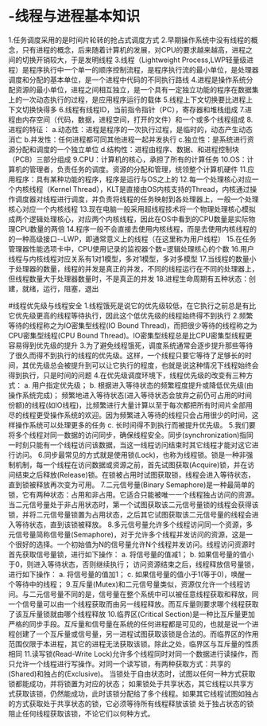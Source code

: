 # -线程与进程基本知识

1.任务调度采用的是时间片轮转的抢占式调度方式
2.早期操作系统中没有线程的概念，只有进程的概念，后来随着计算机的发展，对CPU的要求越来越高，进程之间的切换开销较大，于是发明线程
3.线程（Lightweight Process,LWP轻量级进程）是程序执行中一个单一的顺序控制流程，是程序执行流的最小单位，是处理器调度和分配的基本单位，是一个进程中代码的不同执行路线
4.进程是操作系统分配资源的最小单位，进程之间相互独立，是一个具有一定独立功能的程序在数据集上的一次动态执行的过程，是应用程序运行的载体
5.线程上下文切换要比进程上下文切换快得多
6.线程有线程ID，当前指令指针（PC），寄存器和堆栈组成
7.进程由内存空间（代码，数据，进程空间，打开的文件）和一个或多个线程组成
8.进程的特征：
a.动态性：进程是程序的一次执行过程，是临时的，动态产生动态消亡
b.并发性：任何进程都可同其他进程一起并发执行
c.独立性：是系统进行资源分配和调度的一个独立单位
d.结构性：进程由程序、数据、和进程控制块（PCB）三部分组成
9.CPU：计算机的核心，承担了所有的计算任务
10.OS：计算机的管理者，负责任务的调度。资源的分配和管理，统领整个计算机硬件
11.应用程序：具有某种功能的程序，程序是运行与OS之上的
12.每一个处理核心对应一个内核线程（Kernel Thread），KLT是直接由OS内核支持的Thread，内核通过操作调度器对线程进行调度，并负责将线程的任务映射到各处理器上，一般一个处理核心对应一个内核线程
13.现在电脑一般采用超线程技术将一个物理处理核心模拟成两个逻辑处理核心，对应两个内核线程，因此在OS中看到的CPU数量是实际物理CPU数量的两倍
14.程序一般不会直接去使用内核线程，而是去使用内核线程的的一种高级接口--LWP，即通常意义上的线程（在这里称为用户线程）
15.在任务管理器性能选项卡中，CPU使用记录的监视器个数=逻辑处理核心的个数
16.用户线程与内核线程对应关系有1对1模型，多对1模型，多对多模型
17.当线程的数量小于处理器的数量，线程的并发是真正的并发，不同的线程运行在不同的处理器上，但线程数量大于处理器数量时，不是真正的并发
18.进程生命周期有五种状态：创建，就绪，运行，阻塞，退出

#线程优先级与线程安全
1.线程饿死是说它的优先级较低，在它执行之前总是有比它优先级更高的线程等待执行，因此这个低优先级的线程始终得不到执行
2.频繁等待的线程称之为IO密集型线程(IO Bound Thread)，而把很少等待的线程称之为CPU密集型线程(CPU Bound Thread)。IO密集型线程总是比CPU密集型线程更容易得到优先级的提升
3.为了避免线程饿死，调度系统通常会逐步提升那些等待了很久而得不到执行的线程的优先级。这样，一个线程只要它等待了足够长的时间，其优先级总会被提升到可以让它执行的程度，也就是说这种情况下线程始终会得到执行，只是时间的问题
4.在优先级调度环境下，线程优先级的改变有三种方式： 
a. 用户指定优先级； 
b. 根据进入等待状态的频繁程度提升或降低优先级(由操作系统完成)； 频繁地进入等待状态(进入等待状态会放弃之前仍可占用的时间份额)的线程(如IO线程)，比频繁进行大量计算以至于每次都把所有时间片全部用尽的线程更受操作系统的欢迎。因为频繁进入等待的线程只会占用很少的时间，这样操作系统可以处理更多的任务
c. 长时间得不到执行而被提升优先级。
5.我们要将多个线程对同一数据的访问同步，确保线程安全。同步(synchronization)指同一时刻只能有一个线程访问该数据，当这一线程访问结束时其它线程才能对这它进行访问。
6.同步最常见的方式就是使用锁(Lock)，也称为线程锁。锁是一种非强制机制，每一个线程在访问数据或资源之前，首先试图获取(Acquire)锁，并在访问结束之后释放(Release)锁。在锁被占用时试图获取锁，线程会进入等待状态，直到锁被释放再次变为可用。
7.二元信号量(Binary Semaphore)是一种最简单的锁，它有两种状态：占用和非占用。它适合只能被唯一一个线程独占访问的资源。当二元信号量处于非占用状态时，第一个试图获取该二元信号量锁的线程会获得该锁，并将二元信号量锁置为占用状态，之后其它试图获取该二元信号量的线程会进入等待状态，直到该锁被释放。
8.多元信号量允许多个线程访问同一个资源，多元信号量简称信号量(Semaphore)，对于允许多个线程并发访问的资源，这是一个很好的选择。一个初始值为N的信号量允许N个线程并发访问。线程访问资源时首先获取信号量锁，进行如下操作： 
a. 将信号量的值减1； 
b. 如果信号量的值小于0，则进入等待状态，否则继续执行； 
访问资源结束之后，线程释放信号量锁，进行如下操作： 
a. 将信号量的值加1； 
c. 如果信号量的值小于1(等于0)，唤醒一个等待中的线程；
9.互斥量(Mutex)和二元信号量类似，资源仅允许一个线程访问。与二元信号量不同的是，信号量在整个系统中可以被任意线程获取和释放，同一个信号量可以由一个线程获取而由另一线程释放。而互斥量则要求哪个线程获取了该互斥量锁就由哪个线程释放
10.临界区(Critical Section)是一种比互斥量更加严格的同步手段。互斥量和信号量在系统的任何进程都是可见的，也就是说一个进程创建了一个互斥量或信号量，另一进程试图获取该锁是合法的。而临界区的作用范围仅限于本进程，其它的进程无法获取该锁。除此之处，临界区与互斥量的性质相同
11.读写锁(Read-Write Lock)允许多个线程同时对同一个数据进行读操作，而只允许一个线程进行写操作。对同一个读写锁，有两种获取方式：共享的(Shared)和独占的(Exclusive)。
当锁处于自由状态时，试图以任何一种方式获取锁都能成功，并将锁置为对应的状态；
如果锁处于共享状态，其它线程以共享方式获取该锁，仍然能成功，此时该锁分配给了多个线程。如果其它线程试图如独占的方式获取处于共享状态的锁，它必须等待所有线程释放该锁
处于独占状态的锁阻止任何线程获取该锁，不论它们以何种方式。
